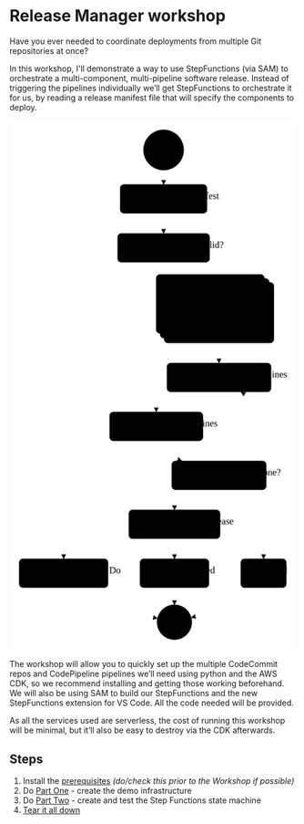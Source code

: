 # Release Manager workshop

Have you ever needed to coordinate deployments from multiple Git repositories at once?

In this workshop, I'll demonstrate a way to use StepFunctions (via SAM) to orchestrate a multi-component, multi-pipeline software release. Instead of triggering the pipelines individually we’ll get StepFunctions to orchestrate it for us, by reading a release manifest file that will specify the components to deploy.

![alt text](https://github.com/guysqr/release-machine/raw/master/stepfunctions_graph.svg?sanitize=true 'Successful Execution')

The workshop will allow you to quickly set up the multiple CodeCommit repos and CodePipeline pipelines we’ll need using python and the AWS CDK, so we recommend installing and getting those working beforehand. We will also be using SAM to build our StepFunctions and the new StepFunctions extension for VS Code. All the code needed will be provided.

As all the services used are serverless, the cost of running this workshop will be minimal, but it’ll also be easy to destroy via the CDK afterwards.

## Steps

1. Install the [prerequisites](prerequisites.md) _(do/check this prior to the Workshop if possible)_
2. Do [Part One](part-one.md) - create the demo infrastructure
3. Do [Part Two](part-two.md) - create and test the Step Functions state machine
4. [Tear it all down](teardown.md)
